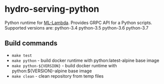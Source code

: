 # hydro-serving-python
Python runtime for [ML-Lambda](https://github.com/Hydrospheredata/hydro-serving).
Provides GRPC API for a Python scripts.
Supported versions are: python-3.4 python-3.5 python-3.6 python-3.7
## Build commands
- `make test`
- `make python` - build docker runtime with python:latest-alpine base image
- `make python-${VERSION}` - build docker runtime with python:${VERSION}-alpine base image
- `make clean` - clean repository from temp files